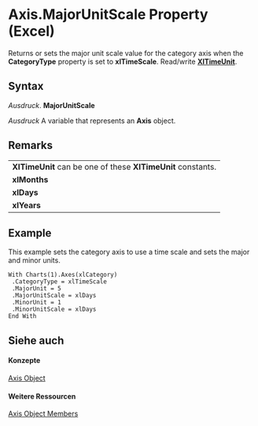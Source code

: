 
# Axis.MajorUnitScale Property (Excel)

Returns or sets the major unit scale value for the category axis when the  **CategoryType** property is set to **xlTimeScale**. Read/write **[XlTimeUnit](589ca76a-6017-780b-75e3-5cceb7e04bdd.md)**.


## Syntax

 _Ausdruck_. **MajorUnitScale**

 _Ausdruck_ A variable that represents an **Axis** object.


## Remarks




||
|:-----|
|**XlTimeUnit** can be one of these **XlTimeUnit** constants.|
|**xlMonths**|
|**xlDays**|
|**xlYears**|

## Example

This example sets the category axis to use a time scale and sets the major and minor units.


```
With Charts(1).Axes(xlCategory) 
 .CategoryType = xlTimeScale 
 .MajorUnit = 5 
 .MajorUnitScale = xlDays 
 .MinorUnit = 1 
 .MinorUnitScale = xlDays 
End With
```


## Siehe auch


#### Konzepte


[Axis Object](7e08c61b-90f4-8d91-0ee2-84283d10b324.md)
#### Weitere Ressourcen


[Axis Object Members](http://msdn.microsoft.com/library/2b60f79e-339d-a6cf-7ec6-a915b550c634%28Office.15%29.aspx)
